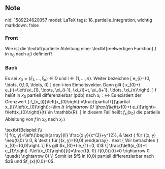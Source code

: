 ## Note
nid: 1589224620057
model: LaTeX
tags: 18_partielle_integration, wichtig
markdown: false

### Front
Wie ist die \textbf{partielle Ableitung einer \textbf{reelwertigen Funktion} $f$ in $x_0$ nach $x_i$} definiert?

### Back
Es sei $x_{0}=\left(\xi_{1}, \ldots, \xi_{n}\right) \in D$ und $i
\in\{1, \ldots, n\} .$ Weiter bezeichne \[ e_{i}=(0, \ldots, 0,1,0,
\ldots, 0) \] den i-ten Einheitsvektor. Dann gilt \[ x_{0}+t
e_{i}=\left(\xi_{1}, \ldots, \xi_{i-1}, \xi_{i}+t, \xi_{i+1},
\ldots, \xi_{n}\right). \] f heißt in $x_{0}$ partiell
differenzierbar (pdb) nach $x_{i}: \Longleftrightarrow$ Es
existiert der Grenzwert \[
f_{x_{i}}\left(x_{0}\right):=\frac{\partial f}{\partial
x_{i}}\left(x_{0}\right):=\lim _{t \rightarrow 0}
\frac{f\left(x_{0}+t e_{i}\right)-f\left(x_{0}\right)}{t} \in
\mathbb{R}. \] In diesem Fall heißt $f_{x_{i}}\left(x_{0}\right)$
die partielle Ableitung von $f$ in $x_{0}$ nach $x_{i}$.\\
<div>
  \textbf{Beispiel:}\\
</div>
<div>
  \[ f(x, y)=\left\{\begin{array}{ll} \frac{x y}{x^{2}+y^{2}}, &
  \text { für }(x, y) \neq(0,0) \\ 0, & \text { für }(x, y)=(0,0)
  \end{array} . \text { Wir betrachten } x_{0}=(0,0)\right. \] Es
  gilt $x_{0}+t e_{1}=(t, 0)$ \[ \frac{f\left(x_{0}+t
  e_{1}\right)-f\left(x_{0}\right)}{t}=\frac{f(t, 0)-f(0,0)}{t}=0
  \rightarrow 0 \quad(t \rightarrow 0) \] Somit ist $f$ in (0,0)
  partiell differenzierbar nach $x$ und $f_{x}(0,0)=0$.
</div>
